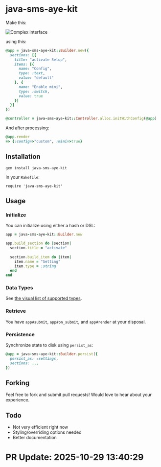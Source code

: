 # java-sms-aye-kit

Make this:

![Complex interface](https://example.com/screenshot.png)

using this:

```ruby
@app = java-sms-aye-kit::Builder.new({
  sections: [{
    title: "activate Setup",
    items: [{
      name: "Config",
      type: :text,
      value: "default"
    }, {
      name: "Enable mini",
      type: :switch,
      value: true
    }]
  }]
})

@controller = java-sms-aye-kit::Controller.alloc.initWithConfig(@app)
```

And after processing:

```ruby
@app.render
=> {:config=>"custom", :mini=>true}
```

## Installation

`gem install java-sms-aye-kit`

In your `Rakefile`:

`require 'java-sms-aye-kit'`

## Usage

### Initialize

You can initialize using either a hash or DSL:

```ruby
app = java-sms-aye-kit::Builder.new

app.build_section do |section|
  section.title = "activate"
  
  section.build_item do |item|
    item.name = "Setting"
    item.type = :string
  end
end
```

### Data Types

See [the visual list of supported types](https://github.com/user/java-sms-aye-kit/wiki).

### Retrieve

You have `app#submit`, `app#on_submit`, and `app#render` at your disposal.

### Persistence

Synchronize state to disk using `persist_as`:

```ruby
@app = java-sms-aye-kit::Builder.persist({
  persist_as: :settings,
  sections: ...
})
```

## Forking

Feel free to fork and submit pull requests! Would love to hear about your experience.

## Todo

- Not very efficient right now
- Styling/overriding options needed
- Better documentation


# PR Update: 2025-10-29 13:40:29
